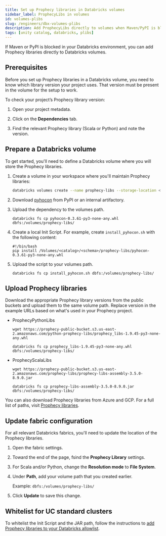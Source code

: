```yaml
---
title: Set up Prophecy libraries in Databricks volumes
sidebar_label: ProphecyLibs in volumes
id: volumes-plibs
slug: /engineers/dbx-volumes-plibs
description: Add ProphecyLibs directly to volumes when Maven/PyPI is blocked on Databricks
tags: [unity catalog, databricks, plibs]
---
```


If Maven or PyPI is blocked in your Databricks environment, you can add Prophecy libraries directly to Databricks volumes.

## Prerequisites

Before you set up Prophecy libraries in a Databricks volume, you need to know which library version your project uses. That version must be present in the volume for the setup to work.

To check your project’s Prophecy library version:

1. Open your project metadata.

1. Click on the **Dependencies** tab.

1. Find the relevant Prophecy library (Scala or Python) and note the version.

## Prepare a Databricks volume

To get started, you'll need to define a Databricks volume where you will store the Prophecy libraries.

1. Create a volume in your workspace where you'll maintain Prophecy libraries:

   ```bash
   databricks volumes create --name prophecy-libs --storage-location <your-volume-location>
   ```

1. Download [pyhocon](https://pypi.org/project/pyhocon/) from PyPI or an internal artifactory.

1. Upload the dependency to the volumes path.

   ```
   databricks fs cp pyhocon-0.3.61-py3-none-any.whl dbfs:/volumes/prophecy-libs/
   ```

1. Create a local Init Script. For example, create `install_pyhocon.sh` with the following content:

   ```
   #!/bin/bash
   pip install /Volumes/<catalog>/<schema>/prophecy-libs/pyhocon-0.3.61-py3-none-any.whl
   ```

1. Upload the script to your volumes path.

   ```
   databricks fs cp install_pyhocon.sh dbfs:/volumes/prophecy-libs/
   ```

## Upload Prophecy libraries

Download the appropriate Prophecy library versions from the public buckets and upload them to the same volume path. Replace version in the example URLs based on what's used in your Prophecy project.

- ProphecyPythonLibs

  ```
  wget https://prophecy-public-bucket.s3.us-east-2.amazonaws.com/python-prophecy-libs/prophecy_libs-1.9.45-py3-none-any.whl

  databricks fs cp prophecy_libs-1.9.45-py3-none-any.whl dbfs:/volumes/prophecy-libs/
  ```

- ProphecyScalaLibs

  ```
  wget https://prophecy-public-bucket.s3.us-east-2.amazonaws.com/prophecy-libs/prophecy-libs-assembly-3.5.0-8.9.0.jar

  databricks fs cp prophecy-libs-assembly-3.5.0-8.9.0.jar dbfs:/volumes/prophecy-libs/
  ```

You can also download Prophecy libraries from Azure and GCP. For a full list of paths, visit [Prophecy libraries](/engineers/prophecy-libraries).

## Update fabric configuration

For all relevant Databricks fabrics, you'll need to update the location of the Prophecy libraries.

1. Open the fabric settings.

1. Toward the end of the page, fsind the **Prophecy Library** settings.

1. For Scala and/or Python, change the **Resolution mode** to **File System**.

1. Under **Path**, add your volume path that you created earlier.

   Example: `dbfs:/volumes/prophecy-libs/`

1. Click **Update** to save this change.

## Whitelist for UC standard clusters

To whitelist the Init Script and the JAR path, follow the instructions to [add Prophecy libraries to your Databricks allowlist](/engineers/dbx-whitelist-plibs).
